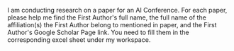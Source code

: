 I am conducting research on a paper for an AI Conference. For each paper, please help me find the First Author's full name, the full name of the affiliation(s) the First Author belong to mentioned in paper, and the First Author's Google Scholar Page link. You need to fill them in the corresponding excel sheet under my workspace.
